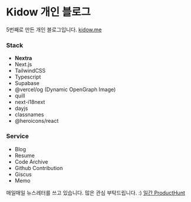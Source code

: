 # Kidow 개인 블로그

5번째로 만든 개인 블로그입니다. [kidow.me](https://kidow.me)

### Stack

- **Nextra**
- Next.js
- TailwindCSS
- Typescript
- Supabase
- @vercel/og (Dynamic OpenGraph Image)
- quill
- next-i18next
- dayjs
- classnames
- @heroicons/react

### Service

- Blog
- Resume
- Code Archive
- Github Contribution
- Giscus
- Memo

매일매일 뉴스레터를 쓰고 있습니다. 많은 관심 부탁드립니다. :)
[일간 ProductHunt](https://daily-producthunt.kidow.me)
